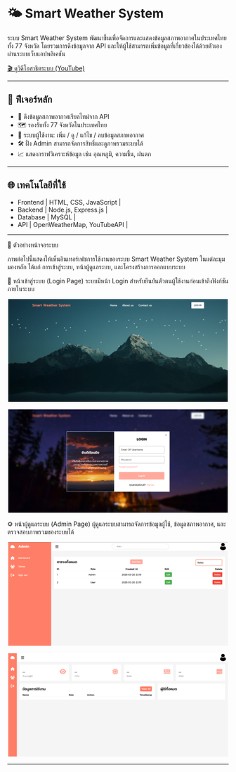 # 🌤️ Smart Weather System

ระบบ Smart Weather System พัฒนาขึ้นเพื่อจัดการและแสดงข้อมูลสภาพอากาศในประเทศไทยทั้ง 77 จังหวัด โดยรวมการดึงข้อมูลจาก API และให้ผู้ใช้สามารถเพิ่มข้อมูลที่เกี่ยวข้องได้ด้วยตัวเองผ่านระบบเว็บแอปพลิเคชัน

[🎬 ดูวิดีโอสาธิตระบบ (YouTube)](https://www.youtube.com/watch?v=x_xYv5QKPCM&t=749s)

---

## 🧠 ฟีเจอร์หลัก

- 📡 ดึงข้อมูลสภาพอากาศเรียลไทม์จาก API
- 🗺️ รองรับทั้ง 77 จังหวัดในประเทศไทย
- 👤 ระบบผู้ใช้งาน: เพิ่ม / ดู / แก้ไข / ลบข้อมูลสภาพอากาศ
- 🛠️ ฝั่ง Admin สามารถจัดการสิทธิ์และดูภาพรวมระบบได้
- 📈 แสดงกราฟวิเคราะห์ข้อมูล เช่น อุณหภูมิ, ความชื้น, ฝนตก

---

## 🌐 เทคโนโลยีที่ใช้

- Frontend | HTML, CSS, JavaScript |
- Backend | Node.js, Express.js |
- Database | MySQL |
- API | OpenWeatherMap, YouTubeAPI |

---

📸 ตัวอย่างหน้าจอระบบ

ภาพต่อไปนี้แสดงให้เห็นอินเทอร์เฟซการใช้งานของระบบ Smart Weather System ในแต่ละมุมมองหลัก ได้แก่ การเข้าสู่ระบบ, หน้าผู้ดูแลระบบ, และโครงสร้างการออกแบบระบบ

🔐 หน้าเข้าสู่ระบบ (Login Page)
ระบบมีหน้า Login สำหรับยืนยันตัวตนผู้ใช้งานก่อนเข้าถึงฟังก์ชันภายในระบบ

<p align="center"> <img src="./screenshots/exloginpage.png" alt="Login Page 1" width="500"/> </p> <p align="center"> <img src="./screenshots/ex2loginpage.png" alt="Login Page 2" width="500"/> </p>

⚙️ หน้าผู้ดูแลระบบ (Admin Page)
ผู้ดูแลระบบสามารถจัดการข้อมูลผู้ใช้, ข้อมูลสภาพอากาศ, และตรวจสอบภาพรวมของระบบได้

<p align="center"> <img src="./screenshots/exadminpage.png" alt="Admin Dashboard 1" width="500"/> </p> <p align="center"> <img src="./screenshots/ex2adminpage.png" alt="Admin Dashboard 2" width="500"/> </p>

---
